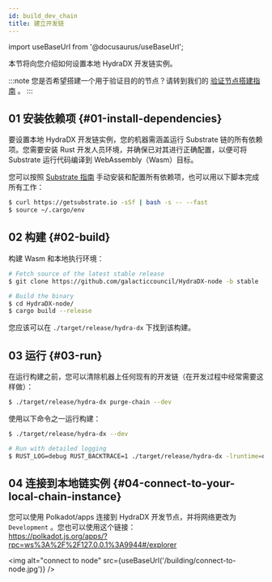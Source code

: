 ```yaml
---
id: build_dev_chain
title: 建立开发链
---
```


import useBaseUrl from '@docusaurus/useBaseUrl';

本节将向您介绍如何设置本地 HydraDX 开发链实例。

:::note
您是否希望搭建一个用于验证目的的节点？请转到我们的 [验证节点搭建指南](/node_setup) 。
:::

## 01 安装依赖项 {#01-install-dependencies}

要设置本地 HydraDX 开发链实例，您的机器需涵盖运行 Substrate 链的所有依赖项。您需要安装 Rust 开发人员环境，并确保已对其进行正确配置，以便可将 Substrate 运行代码编译到 WebAssembly（Wasm）目标。

您可以按照 [Substrate 指南](https://substrate.dev/docs/en/knowledgebase/getting-started) 手动安装和配置所有依赖项，也可以用以下脚本完成所有工作：

```bash
$ curl https://getsubstrate.io -sSf | bash -s -- --fast
$ source ~/.cargo/env
```

## 02 构建 {#02-build}

构建 Wasm 和本地执行环境：

```bash
# Fetch source of the latest stable release
$ git clone https://github.com/galacticcouncil/HydraDX-node -b stable

# Build the binary
$ cd HydraDX-node/
$ cargo build --release
```

您应该可以在 `./target/release/hydra-dx` 下找到该构建。

## 03 运行 {#03-run}

在运行构建之前，您可以清除机器上任何现有的开发链（在开发过程中经常需要这样做）：

```bash
$ ./target/release/hydra-dx purge-chain --dev
```

使用以下命令之一运行构建：

```bash
$ ./target/release/hydra-dx --dev

# Run with detailed logging
$ RUST_LOG=debug RUST_BACKTRACE=1 ./target/release/hydra-dx -lruntime=debug --dev
```

## 04 连接到本地链实例 {#04-connect-to-your-local-chain-instance}

您可以使用 Polkadot/apps 连接到 HydraDX 开发节点，并将网络更改为 `Development` 。您也可以使用这个链接：  
https://polkadot.js.org/apps/?rpc=ws%3A%2F%2F127.0.0.1%3A9944#/explorer

<img alt="connect to node" src={useBaseUrl('/building/connect-to-node.jpg')} />
